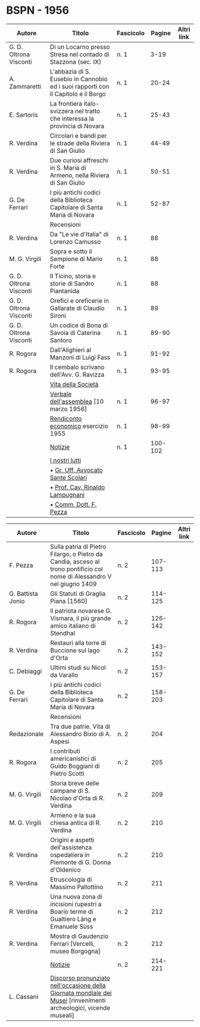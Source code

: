 # BSPN - 1956

| Autore                 | Titolo                                                                                  | Fascicolo | Pagine  | Altri link |
|------------------------|-----------------------------------------------------------------------------------------|-----------|---------|------------|
| G. D. Oltrona Visconti | Di un Locarno presso Stresa nel contado di Stazzona (sec. IX)                           | n. 1      | 3-19    |            |
| A. Zammaretti          | L'abbazia di S. Eusebio in Cannobio ed i suoi rapporti con il Capitolo e il Borgo       | n. 1      | 20-24   |            |
| E. Sartoris            | La frontiera italo-svizzera nel tratto che interessa la provincia di Novara             | n. 1      | 25-43   |            |
| R. Verdina             | Circolari e bandi per le strade della Riviera di San Giulio                             | n. 1      | 44-49   |            |
| R. Verdina             | Due curiosi affreschi in S. Maria di Armeno, nella Riviera di San Giulio                | n. 1      | 50-51   |            |
| G. De Ferrari          | I più antichi codici della Biblioteca Capitolare di Santa Maria di Novara               | n. 1      | 52-87   |            |
|                        | Recensioni                                                                              |           |         |            |
| R. Verdina             | Da "Le vie d'Italia" di Lorenzo Camusso                                                 | n. 1      | 88      |            |
| M. G. Virgili          | Sopra e sotto il Sempione di Mario Forte                                                | n. 1      | 88      |            |
| G. D. Oltrona Visconti | Il Ticino, storia e storie di Sandro Piantanida                                         | n. 1      | 88      |            |
| G. D. Oltrona Visconti | Orefici e oreficerie in Gallarate di Claudio Sironi                                     | n. 1      | 89      |            |
| G. D. Oltrona Visconti | Un codice di Bona di Savoia di Caterina Santoro                                         | n. 1      | 89-90   |            |
| R. Rogora              | Dall'Alighieri al Manzoni di Luigi Fass                                                 | n. 1      | 91-92   |            |
| R. Rogora              | Il cembalo scrivano dell'Avv. G. Ravizza                                                | n. 1      | 93-95   |            |
|                        | [Vita della Società](http://www.ssno.it/BSPNo/bspn_vita56.html#560)                     |           |         |            |
|                        | [Verbale dell'assemblea](http://www.ssno.it/BSPNo/bspn_vita56.html#561) [10 marzo 1956] | n. 1      | 96-97   |            |
|                        | [Rendiconto economico](http://www.ssno.it/BSPNo/bspn_vita56.html#562) esercizio 1955    | n. 1      | 98-99   |            |
|                        | [Notizie](http://www.ssno.it/BSPNo/bspn_vita56.html#563)                                | n. 1      | 100-102 |            |
|                        | [I nostri lutti](http://www.ssno.it/BSPNo/bspn_vita56.html#564)                         |           |         |            |
|                        | • [Gr. Uff. Avvocato Sante Scolari](http://www.ssno.it/BSPNo/bspn_vita56.html#564-1)    |           |         |            |
|                        | • [Prof. Cav. Rinaldo Lampugnani](http://www.ssno.it/BSPNo/bspn_vita56.html#564-2)      |           |         |            |
|                        | • [Comm. Dott. F. Pezza](http://www.ssno.it/BSPNo/bspn_vita56.html#564-3)               |           |         |            |

| Autore            | Titolo                                                                                                                                                             | Fascicolo | Pagine  | Altri link |
|-------------------|--------------------------------------------------------------------------------------------------------------------------------------------------------------------|-----------|---------|------------|
| F. Pezza          | Sulla patria di Pietro Filargo, o Pietro da Candia, asceso al trono pontificio col nome di Alessandro V nel giugno 1409                                            | n. 2      | 107-113 |            |
| G. Battista Jonio | Gli Statuti di Graglia Piana [1560]                                                                                                                                | n. 2      | 114-125 |            |
| R. Rogora         | Il patriota novarese G. Vismara, il più grande amico italiano di Stendhal                                                                                          | n. 2      | 126-142 |            |
| R. Verdina        | Restauri alla torre di Buccione sul lago d'Orta                                                                                                                    | n. 2      | 143-152 |            |
| C. Debiaggi       | Ultimi studi su Nicol da Varallo                                                                                                                                   | n. 2      | 153-157 |            |
| G. De Ferrari     | I più antichi codici della Biblioteca Capitolare di Santa Maria di Novara                                                                                          | n. 2      | 158-203 |            |
|                   | Recensioni                                                                                                                                                         |           |         |            |
| Redazionale       | Tra due patrie. Vita di Alessandro Bixio di A. Aspesi                                                                                                              | n. 2      | 204     |            |
| R. Rogora         | I contributi americanistici di Guido Boggiani di Pietro Scotti                                                                                                     | n. 2      | 205     |            |
| M. G. Virgili     | Storia breve delle campane di S. Nicolao d'Orta di R. Verdina                                                                                                      | n. 2      | 209     |            |
| M. G. Virgili     | Armeno e la sua chiesa antica di R. Verdina                                                                                                                        | n. 2      | 210     |            |
| R. Verdina        | Origini e aspetti dell'assistenza ospedaliera in Piemonte di G. Donna d'Oldenico                                                                                   | n. 2      | 210     |            |
| R. Verdina        | Etruscologia di Massimo Pallottino                                                                                                                                 | n. 2      | 211     |            |
| R. Verdina        | Una nuova zona di incisioni rupestri a Boario terme di Gualtiero Läng e Emanuele Süss                                                                              | n. 2      | 212     |            |
| R. Verdina        | Mostra di Gaudenzio Ferrari [Vercelli, museo Borgogna]                                                                                                             | n. 2      | 212     |            |
|                   | [Notizie](http://www.ssno.it/BSPNo/bspn_vita56.html#56-2)                                                                                                          | n. 2      | 214-221 |            |
| L. Cassani        | [Discorso pronunziato nell'occasione della Giornata mondiale dei Musei](http://www.ssno.it/SSN/ssn_attiv_561111.html) [rinvenimenti archeologici, vicende museali] |           |         |            |
